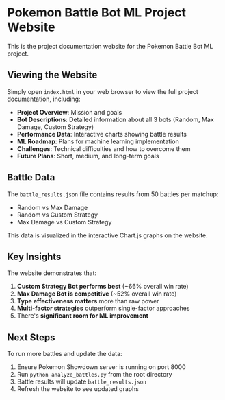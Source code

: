 # Pokemon Battle Bot ML Project Website

This is the project documentation website for the Pokemon Battle Bot ML project.

## Viewing the Website

Simply open `index.html` in your web browser to view the full project documentation, including:

- **Project Overview**: Mission and goals
- **Bot Descriptions**: Detailed information about all 3 bots (Random, Max Damage, Custom Strategy)
- **Performance Data**: Interactive charts showing battle results
- **ML Roadmap**: Plans for machine learning implementation
- **Challenges**: Technical difficulties and how to overcome them
- **Future Plans**: Short, medium, and long-term goals

## Battle Data

The `battle_results.json` file contains results from 50 battles per matchup:
- Random vs Max Damage
- Random vs Custom Strategy
- Max Damage vs Custom Strategy

This data is visualized in the interactive Chart.js graphs on the website.

## Key Insights

The website demonstrates that:
1. **Custom Strategy Bot performs best** (~66% overall win rate)
2. **Max Damage Bot is competitive** (~52% overall win rate)
3. **Type effectiveness matters** more than raw power
4. **Multi-factor strategies** outperform single-factor approaches
5. There's **significant room for ML improvement**

## Next Steps

To run more battles and update the data:
1. Ensure Pokemon Showdown server is running on port 8000
2. Run `python analyze_battles.py` from the root directory
3. Battle results will update `battle_results.json`
4. Refresh the website to see updated graphs
